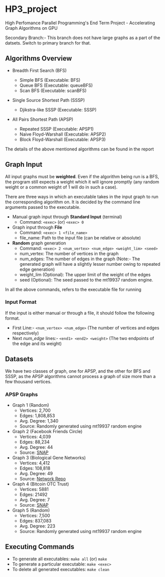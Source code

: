 # HP3_project
High Perfomance Parallel Programming's End Term Project - Accelerating Graph Algorithms on GPU

Secondary Branch:- This branch does not have large graphs as a part of the datsets. Switch to primary branch for that.

## Algorithms Overview
- Breadth First Search (BFS)
  - Simple BFS (Executable: BFS)
  - Queue BFS (Executable: queueBFS)
  - Scan BFS (Executable: scanBFS)

- Single Source Shortest Path (SSSP)
  - Djikstra-like SSSP (Executable: SSSP)

- All Pairs Shortest Path (APSP)
  - Repeated SSSP (Executable: APSP1)
  - Naive Floyd-Warshall (Executable: APSP2)
  - Block Floyd-Warshall (Executable: APSP3)

The details of the above mentioned algorithms can be found in the report

## Graph Input

All input graphs must be **weighted**. Even if the algorithm being run is a BFS, the program still expects a weight which it will ignore promptly (any random weight or a common weight of 1 will do in such a case). 

There are three ways in which an executable takes in the input graph to run the corresponding algorithm on. It is decided by the command line arguments passed to the executable.

- Manual graph input through **Standard Input** (terminal)
  - Command: `<exec>`  (or) `<exec> 0`
- Graph input through **File**
  - Command: `<exec> 1 <file_name>`
  - file_name: Path to the input file (can be relative or absolute)
- **Random** graph generation
  - Command: `<exec> 2 <num_vertex> <num_edge> <weight_lim> <seed>` 
  - num_vertex: The number of vertices in the graph
  - num_edges: The number of edges in the graph (Note:- The generated graph will have a slightly lesser number owing to repeated edge generation)
  - weight_lim (Optional): The upper limit of the weight of the edges
  - seed (Optional): The seed passed to the mt19937 random engine.

In all the above commands, <exec> refers to the executable file for running

### Input Format

If the input is either manual or through a file, it should follow the following format.

- First Line:- `<num_vertex> <num_edge>` (The number of vertices and edges respectively)
- Next *num_edge* lines:- `<end1> <end2> <weight>` (The two endpoints of the edge and its weight)

## Datasets

We have two classes of graph, one for APSP, and the other for BFS and SSSP, as the APSP algorithms cannot process a graph of size more than a few thousand vertices.

### APSP Graphs
- Graph 1 (Random)
  - Vertices: 2,700
  - Edges: 1,808,853
  - Avg. Degree: 1,340
  - Source: Randomly generated using mt19937 random engine
- Graph 2 (Facebook Friends Circle)
  - Vertices: 4,039
  - Edges: 88,234
  - Avg. Degree: 44
  - Source: [SNAP](https://snap.stanford.edu/data/ego-Facebook.html)
- Graph 3 (Biological Gene Networks)
  - Vertices: 4,412
  - Edges: 108,818
  - Avg. Degree: 49
  - Source: [Network Repo](http://networkrepository.com/bio-HS-CX.php)
- Graph 4 (Bitcoin OTC Trust)
  - Vertices: 5881
  - Edges: 21492
  - Avg. Degree: 7
  - Source: [SNAP](https://snap.stanford.edu/data/soc-sign-bitcoin-otc.html)
- Graph 5 (Random)
  - Vertices: 7,500
  - Edges: 837,083
  - Avg. Degree: 223
  - Source: Randomly generated using mt19937 random engine
  
## Executing Commands
  - To generate all executables: `make all` (or) `make`
  - To generate a particular executable: `make <exec>` 
  - To delete all generated executables: `make clean`
